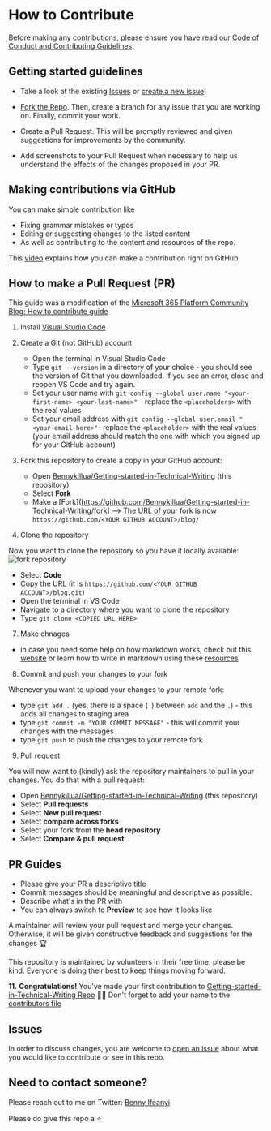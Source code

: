 

# How to Contribute

Before making any contributions, please ensure you have read our [Code of Conduct and Contributing Guidelines](https://github.com/Bennykillua/Getting-started-in-Technical-Writing/blob/main/CONTRIBUTING.md).

## Getting started guidelines

- Take a look at the existing [Issues](https://github.com/Bennykillua/Getting-started-in-Technical-Writing/issues) or [create a new issue](https://github.com/Bennykillua/Getting-started-in-Technical-Writing/issues/new)!

- [Fork the Repo](https://github.com/Bennykillua/Getting-started-in-Technical-Writing/fork). Then, create a branch for any issue that you are working on. Finally, commit your work.

- Create a Pull Request. This will be promptly reviewed and given suggestions for improvements by the community.

- Add screenshots to your Pull Request when necessary to help us understand the effects of the changes proposed in your PR.

## Making contributions via GitHub

You can make simple contribution like 
- Fixing grammar mistakes or typos
- Editing or suggesting changes to the listed content
- As well as contributing to the content and resources of the repo.

This [video](https://www.youtube.com/watch?v=dc6ZQEa3i1c) explains how you can make a contribution right on GitHub.

## How to make a Pull Request (PR)

This guide was a modification of the [Microsoft 365 Platform Community Blog: How to contribute guide](https://pnp.github.io/blog/post/contribute-blog/)

1. Install [Visual Studio Code](https://code.visualstudio.com/)

1. Create a Git (not GitHub) account

   * Open the terminal in Visual Studio Code
   * Type `git --version` in a directory of your choice - you should see the version of Git that you downloaded. If you see an error, close and reopen VS Code and try again.
   * Set your user name with 
   `git config --global user.name "<your-first-name> <your-last-name>"` - replace the `<placeholders>` with the real values
   * Set your email address with 
   `git config --global user.email "<your-email-here>"`- replace the `<placeholder>` with the real values (your email address should match the one with which you signed up for your GitHub account)

1.  Fork this repository to create a copy in your GitHub account:

    * Open [Bennykillua/Getting-started-in-Technical-Writing](https://github.com/Bennykillua/Getting-started-in-Technical-Writing) (this repository)
    * Select **Fork** 
    * Make a [Fork](https://github.com/Bennykillua/Getting-started-in-Technical-Writing/fork] --> The URL of your fork is now `https://github.com/<YOUR GITHUB ACCOUNT>/blog/`


1. Clone the repository

Now you want to clone the repository so you have it locally available:
![fork repository](https://github.com/Bennykillua/Getting-started-in-Technical-Writing/blob/main/Repo-Images/fork.png)

* Select **Code**
* Copy the URL (it is `https://github.com/<YOUR GITHUB ACCOUNT>/blog.git`)
* Open the terminal in VS Code
* Navigate to a directory where you want to clone the repository
* Type `git clone <COPIED URL HERE>`

7. Make chnages 

* in case you need some help on how markdown works, check out this [website](https://www.markdowntutorial.com/) or learn how to write in markdown using these [resources](https://github.com/Bennykillua/Getting-started-in-Technical-Writing/blob/main/Learning%20Markdown.md)

8. Commit and push your changes to your fork

Whenever you want to upload your changes to your remote fork:

* type `git add .` (yes, there is a space (` `) between `add` and the `.`) - this adds all changes to staging area
* type `git commit -m "YOUR COMMIT MESSAGE"` - this will commit your changes with the messages
* type `git push` to push the changes to your remote fork

9. Pull request

You will now want to (kindly) ask the repository maintainers to pull in your changes. You do that with a pull request:

* Open [Bennykillua/Getting-started-in-Technical-Writing](https://github.com/Bennykillua/Getting-started-in-Technical-Writing) (this repository)
* Select **Pull requests**
* Select **New pull request**
* Select **compare across forks**
* Select your fork from the **head repository**
* Select **Compare & pull request**

## PR Guides
- Please give your PR a descriptive title
- Commit messages should be meaningful and descriptive as possible.
- Describe what's in the PR with 
- You can always switch to **Preview** to see how it looks like

A maintainer will review your pull request and merge your changes. Otherwise, it will be given constructive feedback and suggestions for the changes 🏆

This repository is maintained by volunteers in their free time, please be kind. Everyone is doing their best to keep things moving forward.

**11.** **Congratulations!** You've made your first contribution to [Getting-started-in-Technical-Writing Repo](https://github.com/Bennykillua/Getting-started-in-Technical-Writing) 🙌🏼 Don't forget to add your name to the [contributors file](https://github.com/Bennykillua/Getting-started-in-Technical-Writing/blob/main/Contributor.md)

## Issues

In order to discuss changes, you are welcome to [open an issue](https://github.com/Bennykillua/Getting-started-in-Technical-Writing/issues/new) about what you would like to contribute or see in this repo. 


## Need to contact someone?

Please reach out to me on Twitter: [Benny Ifeanyi](https://twitter.com/Bennykillua) 

Please do give this repo a ⭐
